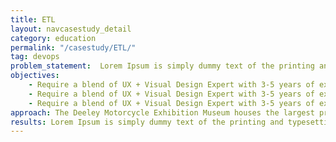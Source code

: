 ```yaml
---
title: ETL
layout: navcasestudy_detail
category: education
permalink: "/casestudy/ETL/"
tag: devops
problem_statement:  Lorem Ipsum is simply dummy text of the printing and typesetting industry. Lorem Ipsum has been the
objectives: 
    - Require a blend of UX + Visual Design Expert with 3-5 years of experience
    - Require a blend of UX + Visual Design Expert with 3-5 years of experience.
    - Require a blend of UX + Visual Design Expert with 3-5 years of experience.
approach: The Deeley Motorcycle Exhibition Museum houses the largest private collection of motorcycles in all of Canada. Their Vancouver facilities function as both a gallery and a unique conference centre for local businesses. Their modern space is sure to  appeal to anyone with a penchant for speed, power or the sheer elegance of beautifully designed machinery.
results: Lorem Ipsum is simply dummy text of the printing and typesetting industry. Lorem Ipsum has been the .
---
```


